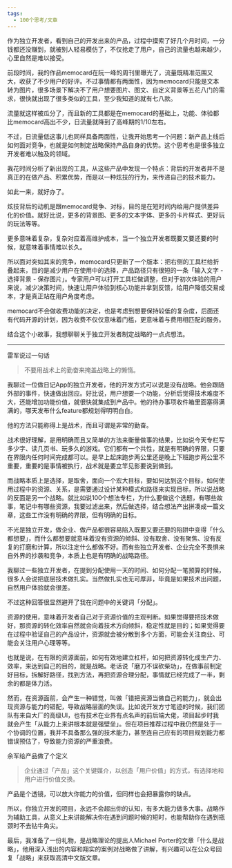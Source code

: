 ```yaml
---
tags:
  - 100个思考/文章
---
```


作为独立开发者，看到自己的开发出来的产品，过程中摸索了好几个月时间，一分钱都还没赚到，就被别人轻易模仿了，不仅抢走了用户，自己的流量也越来越少，心里自然是难以接受。

前段时间，我的作品memocard在阮一峰的周刊里曝光了，流量既精准范围又大，收获了不少用户的好评。不过事情都有两面性，因为memocard只能是文本转为图片，很多场景下解决不了用户想要图片、图文、自定义背景等五花八门的需求，很快就出现了很多类似的工具，至少我知道的就有七八款。

流量就这样被瓜分了，而且新的工具都是在memocard的基础上，功能、体验都比memocard高出不少，日流量就降到了高峰期的1/10左右。

不过，日流量低这事儿也同样具备两面性，让我开始思考一个问题：新产品上线后如何面对竞争，也就是如何制定战略保持产品自身的优势。这个思考也是很多独立开发者难以触及的领域。

我花时间分析了新出现的工具，从这些产品中发现一个特点：背后的开发者并不是真正的在做产品、积累优势，而是以一种炫技的行为，来传递自己的技术能力。

如此一来，就好办了。

炫技背后的动机是跟memocard竞争、对标，目的是在短时间内给用户提供差异化的价值。就好比说，更多的背景图、更多的文本字体、更多的卡片样式、更好玩的玩法等等。

更多意味着复杂，复杂对应着高维护成本，当一个独立开发者既要又要还要的时候，就意味着事情难以长久。

所以面对突如其来的竞争，memocard只更新了一个版本：把右侧的工具栏给折叠起来，目的是减少用户在使用中的选择，产品路径只有很短的一条「输入文字 - 选择背景 - 保存图片」。专家用户可以打开工具栏做调整，但对于初次体验的用户来说，减少决策时间，快速让用户体验到核心功能并拿到反馈，给用户降低交易成本，才是真正站在用户角度考虑。

memocard不会做收费功能的决定，也是考虑到想要保持较低的复杂度，后面还有代码开源的计划，因为收费不仅仅意味着门槛，更意味着与费用相匹配的服务。

结合这个小故事，我想聊聊关于独立开发者制定战略的一点点想法。

---

雷军说过一句话

>不要用战术上的勤奋来掩盖战略上的懒惰。

我聊过一位做日记App的独立开发者，他的开发方式可以说是没有战略。他会跟随外部的事件，快速做出回应。好比说，用户想要一个功能，分析后觉得技术难度不大，还能增加功能价值，就很快就集成到产品中。他的待办事项收件箱里面塞得满满的，哪天发布什么feature都规划得明明白白。

他的方法只能称得上是战术，而且可谓是非常的勤奋。

战术很好理解，是用明确而且又简单的方法来衡量做事的结果，比如说今天专栏写多少字、读几页书、玩多久的游戏。它们都有一个共性，就是有明确的界限，只要在界限内任何时间完成都可以。是早上起床跑步两公里还是晚上下班跑步两公里不重要，重要的是事情被执行，战术就是要立竿见影要说到做到。

而战略本质上是选择，是取舍，面向一个宏大目标，要如何达到这个目标，如何使用过程中的资源、关系，是需要通过设计某种模式和路径来实现目标，所以说战略的反面是另一个战略。就比如说100个想法专栏，为什么要做这个选题，有哪些故事，笔记中有哪些资源，我要过滤出来，然后做选择，结合想法产出拼凑成一篇文章，这些工作没有明确的界限，但有明确的目标。

不光是独立开发，做企业、做产品都很容易陷入既要又要还要的陷阱中变得「什么都想要」，而什么都想要就意味着没有资源的倾斜、没有取舍、没有聚焦、没有反复的打磨和计算，所以注定什么都做不好。而有些独立开发者、企业完全不畏惧来自外界的抄袭和竞争，本质上也是有明确的战略路径。

我聊过一些独立开发者，在提到分配使用一天的时间、如何分配一笔预算的时候，很多人会说把底层技术做扎实。当然做扎实也无可厚非，毕竟是如果技术出问题，自然用户体验就会很差。

不过这种回答很显然避开了我在问题中的关键词「分配」。

资源的使用，意味着开发者自己对于资源价值的主观判断。如果觉得要把技术做好，那资源的转化效率自然就会向着技术方向倾斜，稳定性就是目的；如果觉得要在过程中验证自己的产品设计，资源就会被分散到多个方面，可能会关注商业、可能会关注用户心理等等。

也就是说，在有限的资源面前，如何有效地建立杠杆，如何把资源转化成生产力、效率，来达到自己的目的，就是战略。老话说「磨刀不误砍柴功」，在做事前制定好目标，拆解好路径，找到方法，再把资源合理分配，事情就已经完成了一半，剩余的都是体力活。

然而，在资源面前，会产生一种错觉，叫做「错把资源当做自己的能力」，就会出现资源与能力的错配，导致战略层面的失误。比如说开发方寸笔迹的时候，我们团队有来自大厂的高级UI，也有技术在业界有点名声的前后端大佬，项目起步时我就会产生「从能力上来讲根本就是强壁垒」。但在项目推荐过程中我仍然是处于一个协调的位置，我并不具备那么强的技术能力，甚至连自己应有的项目规划能力都错误预估了，导致能力资源的严重浪费。

余军给产品做了个定义

>企业通过「产品」这个关键媒介，以创造「用户价值」的方式，有选择地和用户进行价值交换。

产品是个透镜，可以放大你能力的价值，但同样也会把暴露你的缺点。

所以，你独立开发的项目，永远不会超出你的认知，有多大能力做多大事。战略作为辅助工具，从意义上来讲能解决你在遇到问题时候的短时，也能帮助你在遇到瓶颈时不去钻牛角尖。

最后，我准备了一份礼物，是战略理论的提出人Michael Porter的文章「什么是战略」，他用深入浅出的内容和翔实的案例对战略做了讲解，有兴趣可以在公众号回复「战略」来获取高清中文版文章。